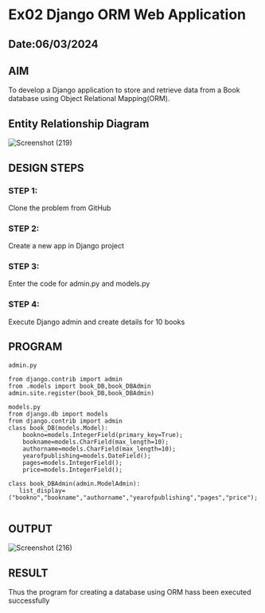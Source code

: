 # Ex02 Django ORM Web Application
## Date:06/03/2024

## AIM
To develop a Django application to store and retrieve data from a Book database using Object Relational Mapping(ORM).

## Entity Relationship Diagram
![Screenshot (219)](https://github.com/vishwa2005vasu/ORM/assets/135954202/3995f3eb-5749-4f40-a9e0-8b54a960c616)




## DESIGN STEPS

### STEP 1:
Clone the problem from GitHub

### STEP 2:
Create a new app in Django project

### STEP 3:
Enter the code for admin.py and models.py

### STEP 4:
Execute Django admin and create details for 10 books

## PROGRAM
```
admin.py 

from django.contrib import admin
from .models import book_DB,book_DBAdmin
admin.site.register(book_DB,book_DBAdmin)

models.py
from django.db import models
from django.contrib import admin
class book_DB(models.Model):
    bookno=models.IntegerField(primary_key=True);
    bookname=models.CharField(max_length=10);
    authorname=models.CharField(max_length=10);
    yearofpublishing=models.DateField();
    pages=models.IntegerField();
    price=models.IntegerField();

class book_DBAdmin(admin.ModelAdmin):
   list_display=("bookno","bookname","authorname","yearofpublishing","pages","price");


```

## OUTPUT
![Screenshot (216)](https://github.com/vishwa2005vasu/ORM/assets/135954202/174164a4-89a4-4391-90dd-f713d5d72023)





## RESULT
Thus the program for creating a database using ORM hass been executed successfully
